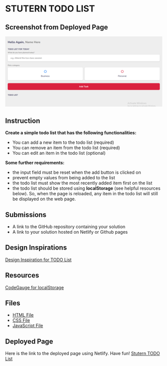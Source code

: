 # STUTERN TODO LIST

## Screenshot from Deployed Page

![TODOList_Screenshot](./todo_screenshot.png)

## Instruction

**Create a simple todo list that has the following functionalities:**

- You can add a new item to the todo list (required)
- You can remove an item from the todo list (required)
- You can edit an item in the todo list (optional)

**Some further requirements:**

- the input field must be reset when the add button is clicked on
- prevent empty values from being added to the list
- the todo list must show the most recently added item first on the list
- the todo list should be stored using **localStorage** (see helpful resources below). So, when the page is reloaded, any item in the todo list will still be displayed on the web page.

## Submissions

- A link to the GitHub repository containing your solution
- A link to your solution hosted on Netlify or Github pages

## Design Inspirations

[Design Inspiration for TODO List](https://ik.imagekit.io/freshman/final-app_dPFLhFnTI.gif)

## Resources

[CodeGauge for localStorage](https://www.codeguage.com/courses/advanced-js/storage-localstorage)

## Files

- [HTML File](./index.html)
- [CSS File](./style.css)
- [JavaScript File](./index.js)

## Deployed Page

Here is the link to the deployed page using Netlify. Have fun!
[Stutern TODO List](https://stuterntodo.netlify.app/)
